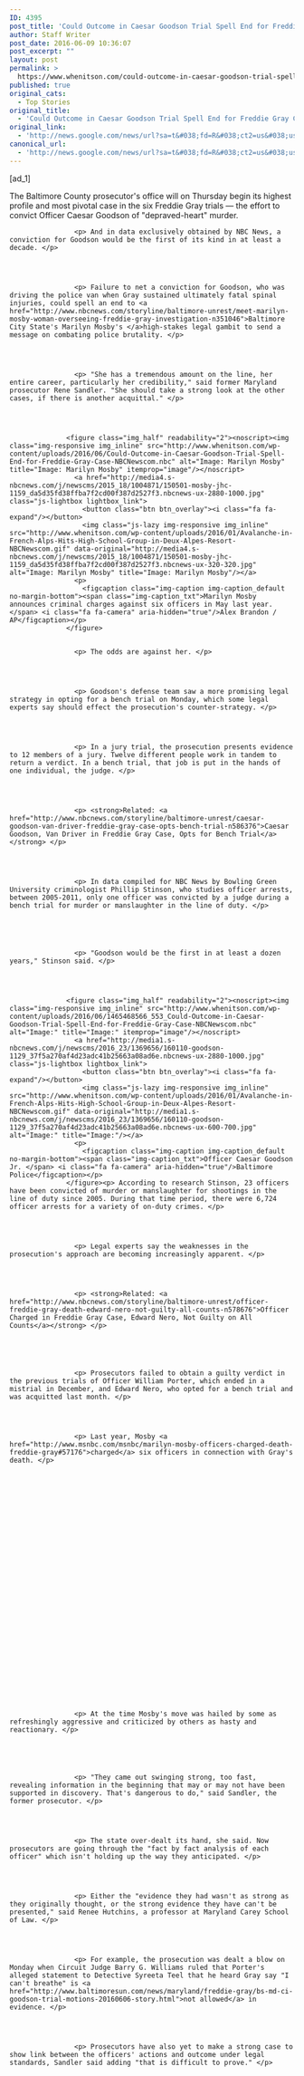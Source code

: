 ```yaml
---
ID: 4395
post_title: 'Could Outcome in Caesar Goodson Trial Spell End for Freddie Gray Case? &#8211; NBCNews.com'
author: Staff Writer
post_date: 2016-06-09 10:36:07
post_excerpt: ""
layout: post
permalink: >
  https://www.whenitson.com/could-outcome-in-caesar-goodson-trial-spell-end-for-freddie-gray-case-nbcnews-com/
published: true
original_cats:
  - Top Stories
original_title:
  - 'Could Outcome in Caesar Goodson Trial Spell End for Freddie Gray Case? - NBCNews.com'
original_link:
  - 'http://news.google.com/news/url?sa=t&#038;fd=R&#038;ct2=us&#038;usg=AFQjCNFQShwdR458qxgc9S3JDIsOZunduQ&#038;clid=c3a7d30bb8a4878e06b80cf16b898331&#038;cid=52779128776838&#038;ei=lEZZV9CjI6fEwQG5pbfQCg&#038;url=http://www.nbcnews.com/storyline/baltimore-unrest/could-outcome-caesar-goodson-trial-spell-end-freddie-gray-case-n587681'
canonical_url:
  - 'http://news.google.com/news/url?sa=t&#038;fd=R&#038;ct2=us&#038;usg=AFQjCNFQShwdR458qxgc9S3JDIsOZunduQ&#038;clid=c3a7d30bb8a4878e06b80cf16b898331&#038;cid=52779128776838&#038;ei=lEZZV9CjI6fEwQG5pbfQCg&#038;url=http://www.nbcnews.com/storyline/baltimore-unrest/could-outcome-caesar-goodson-trial-spell-end-freddie-gray-case-n587681'
---
```

 [ad_1]
<br><div itemprop="articleBody" readability="193.0675899443">
                    <p> The Baltimore County prosecutor's office will on Thursday begin its highest profile and most pivotal case in the six Freddie Gray trials — the effort to convict Officer Caesar Goodson of "depraved-heart" murder. </p>
                
              
              
              
                    <p> And in data exclusively obtained by NBC News, a conviction for Goodson would be the first of its kind in at least a decade. </p>
                
              
              
              
                    <p> Failure to net a conviction for Goodson, who was driving the police van when Gray sustained ultimately fatal spinal injuries, could spell an end to <a href="http://www.nbcnews.com/storyline/baltimore-unrest/meet-marilyn-mosby-woman-overseeing-freddie-gray-investigation-n351046">Baltimore City State's Marilyn Mosby's </a>high-stakes legal gambit to send a message on combating police brutality. </p>
                
              
              
              
                    <p> "She has a tremendous amount on the line, her entire career, particularly her credibility," said former Maryland prosecutor Rene Sandler. "She should take a strong look at the other cases, if there is another acquittal." </p>
                
              
              
              
                  <figure class="img_half" readability="2"><noscript><img class="img-responsive img_inline" src="http://www.whenitson.com/wp-content/uploads/2016/06/Could-Outcome-in-Caesar-Goodson-Trial-Spell-End-for-Freddie-Gray-Case-NBCNewscom.nbc" alt="Image: Marilyn Mosby" title="Image: Marilyn Mosby" itemprop="image"/></noscript>
                    <a href="http://media4.s-nbcnews.com/j/newscms/2015_18/1004871/150501-mosby-jhc-1159_da5d35fd38ffba7f2cd00f387d2527f3.nbcnews-ux-2880-1000.jpg" class="js-lightbox lightbox_link">
                      <button class="btn btn_overlay"><i class="fa fa-expand"/></button>
                      <img class="js-lazy img-responsive img_inline" src="http://www.whenitson.com/wp-content/uploads/2016/01/Avalanche-in-French-Alps-Hits-High-School-Group-in-Deux-Alpes-Resort-NBCNewscom.gif" data-original="http://media4.s-nbcnews.com/j/newscms/2015_18/1004871/150501-mosby-jhc-1159_da5d35fd38ffba7f2cd00f387d2527f3.nbcnews-ux-320-320.jpg" alt="Image: Marilyn Mosby" title="Image: Marilyn Mosby"/></a>
                    <p>
                      <figcaption class="img-caption img-caption_default no-margin-bottom"><span class="img-caption_txt">Marilyn Mosby announces criminal charges against six officers in May last year.</span> <i class="fa fa-camera" aria-hidden="true"/>Alex Brandon / AP</figcaption></p>
                  </figure>
              
              
                    <p> The odds are against her. </p>
                
              
              
              
                    <p> Goodson's defense team saw a more promising legal strategy in opting for a bench trial on Monday, which some legal experts say should effect the prosecution's counter-strategy. </p>
                
              
              
              
                    <p> In a jury trial, the prosecution presents evidence to 12 members of a jury. Twelve different people work in tandem to return a verdict. In a bench trial, that job is put in the hands of one individual, the judge. </p>
                
              
              
              
                    <p> <strong>Related: <a href="http://www.nbcnews.com/storyline/baltimore-unrest/caesar-goodson-van-driver-freddie-gray-case-opts-bench-trial-n586376">Caesar Goodson, Van Driver in Freddie Gray Case, Opts for Bench Trial</a></strong> </p>
                
              
              
              
                    <p> In data compiled for NBC News by Bowling Green University criminologist Phillip Stinson, who studies officer arrests, between 2005-2011, only one officer was convicted by a judge during a bench trial for murder or manslaughter in the line of duty. </p>
                
              
                    
              
              
                    <p> "Goodson would be the first in at least a dozen years," Stinson said. </p>
                
              
              
              
                  <figure class="img_half" readability="2"><noscript><img class="img-responsive img_inline" src="http://www.whenitson.com/wp-content/uploads/2016/06/1465468566_553_Could-Outcome-in-Caesar-Goodson-Trial-Spell-End-for-Freddie-Gray-Case-NBCNewscom.nbc" alt="Image:" title="Image:" itemprop="image"/></noscript>
                    <a href="http://media1.s-nbcnews.com/j/newscms/2016_23/1369656/160110-goodson-1129_37f5a270af4d23adc41b25663a08ad6e.nbcnews-ux-2880-1000.jpg" class="js-lightbox lightbox_link">
                      <button class="btn btn_overlay"><i class="fa fa-expand"/></button>
                      <img class="js-lazy img-responsive img_inline" src="http://www.whenitson.com/wp-content/uploads/2016/01/Avalanche-in-French-Alps-Hits-High-School-Group-in-Deux-Alpes-Resort-NBCNewscom.gif" data-original="http://media1.s-nbcnews.com/j/newscms/2016_23/1369656/160110-goodson-1129_37f5a270af4d23adc41b25663a08ad6e.nbcnews-ux-600-700.jpg" alt="Image:" title="Image:"/></a>
                    <p>
                      <figcaption class="img-caption img-caption_default no-margin-bottom"><span class="img-caption_txt">Officer Caesar Goodson Jr. </span> <i class="fa fa-camera" aria-hidden="true"/>Baltimore Police</figcaption></p>
                  </figure><p> According to research Stinson, 23 officers have been convicted of murder or manslaughter for shootings in the line of duty since 2005. During that time period, there were 6,724 officer arrests for a variety of on-duty crimes. </p>
                
              
              
              
                    <p> Legal experts say the weaknesses in the prosecution's approach are becoming increasingly apparent. </p>
                
              
              
              
                    <p> <strong>Related: <a href="http://www.nbcnews.com/storyline/baltimore-unrest/officer-freddie-gray-death-edward-nero-not-guilty-all-counts-n578676">Officer Charged in Freddie Gray Case, Edward Nero, Not Guilty on All Counts</a></strong> </p>
                
              
                    
              
              
                    <p> Prosecutors failed to obtain a guilty verdict in the previous trials of Officer William Porter, which ended in a mistrial in December, and Edward Nero, who opted for a bench trial and was acquitted last month. </p>
                
              
              
              
                    <p> Last year, Mosby <a href="http://www.msnbc.com/msnbc/marilyn-mosby-officers-charged-death-freddie-gray#57176">charged</a> six officers in connection with Gray's death. </p>
                
              
              
              
                
              
              
              
                
                
                
                
                
                
                
                
                    
                
                
                
                
                
                
                
                
                
                
                
              
              
              
                    <p> At the time Mosby's move was hailed by some as refreshingly aggressive and criticized by others as hasty and reactionary. </p>
                
              
                    
              
              
                    <p> "They came out swinging strong, too fast, revealing information in the beginning that may or may not have been supported in discovery. That's dangerous to do," said Sandler, the former prosecutor. </p>
                
              
              
              
                    <p> The state over-dealt its hand, she said. Now prosecutors are going through the "fact by fact analysis of each officer" which isn't holding up the way they anticipated. </p>
                
              
              
              
                    <p> Either the "evidence they had wasn't as strong as they originally thought, or the strong evidence they have can't be presented," said Renee Hutchins, a professor at Maryland Carey School of Law. </p>
                
              
              
              
                    <p> For example, the prosecution was dealt a blow on Monday when Circuit Judge Barry G. Williams ruled that Porter's alleged statement to Detective Syreeta Teel that he heard Gray say "I can't breathe" is <a href="http://www.baltimoresun.com/news/maryland/freddie-gray/bs-md-ci-goodson-trial-motions-20160606-story.html">not allowed</a> in evidence. </p>
                
              
              
              
                    <p> Prosecutors have also yet to make a strong case to show link between the officers' actions and outcome under legal standards, Sandler said adding "that is difficult to prove." </p>
                
              
              
              
                
              
              
              
                
                
                
                
                
                
                
                
                    
                
                
                
                
                
                
                
                
                
                
                
              
              
              
                    <p> Add to the prosecution's challenges the fact that Williams, who will preside over Goodson's trial, is the same judge who declared a mistrial in the Porter case and issued an acquittal in the Nero case. </p>
                
              
              
              
                    <p> Police defendants are unique in that judges and juries tend not to convict, said Paul Butler, a professor at Georgetown School of Law. </p>
                
              
              
              
                    <p> Emotion can often play a big factor for juries said Baltimore area criminal defense attorney Warren Brown. But prosecutors in the Goodson case "now know that they can't seize upon the emotions of jury," he said. </p>
                
              
              
              
                    <p> In the days following Gray's death, riots and violent protests broke out in Baltimore. Public opinion towards law enforcement plunged and the city's minority communities demanded justice. </p>
                
              
              
              
                
              
              
              
                
                
                
                
                
                
                
                
                    
                
                
                
                
                
                
                
                
                
                
                
              
              
              
                    <p> This was one of the reasons why Mosby responded so strongly and swiftly in announcing charges, said former Baltimore prosecutor Ahmet Hisim. </p>
                
              
              
              
                    <p> "It seemed like the decision was more for the appeasement of the community and now they (prosecutors) are thinking 'do we really have the evidence to prove this,' that's where they are at now," he said. </p>
                
              
              
              
                    <p> Goodson <a href="http://www.msnbc.com/msnbc/what-we-know-about-the-six-baltimore-pd-officers">faces</a> second-degree "depraved heart" murder, manslaughter, assault, reckless endangerment and misconduct in office charges. </p>
                
              
              
              
                    <p> Proving "<a href="http://www.nbcwashington.com/news/national-international/Depraved-Heart-Murder-Freddie-Gray-Charges-Baltimore-302162581.html">depraved heart murder</a>," which requires proof of that person acted with "callous disregard for the value of human life will be very difficult," according to the Legal Information Institute at Cornell University. </p>
                
              
              
              
                    <p> "It will be an uphill battle to convince a judge or a jury," said Douglas Colbert, a University of Maryland law professor adding that the state should focus on looking for other evidence to win. "They should look for evidence that shows Goodson was aware of Freddie Gray's dangerous health conditions or they should find other officers who were aware of the use of a 'rough rides'," he said. </p>
                
              
              
              
                  <figure class="img_half"><noscript><img class="img-responsive img_inline" src="http://www.whenitson.com/wp-content/uploads/2016/06/1465468567_476_Could-Outcome-in-Caesar-Goodson-Trial-Spell-End-for-Freddie-Gray-Case-NBCNewscom.nbc" alt="Image:" title="Image:" itemprop="image"/></noscript>
                    <a href="http://media1.s-nbcnews.com/j/newscms/2016_21/1503621/150420-freddie-gray-arp-1119a_22acf98c7ff8dab4f7062c19fad0c9ad.nbcnews-ux-2880-1000.jpg" class="js-lightbox lightbox_link">
                      <button class="btn btn_overlay"><i class="fa fa-expand"/></button>
                      <img class="js-lazy img-responsive img_inline" src="http://www.whenitson.com/wp-content/uploads/2016/01/Avalanche-in-French-Alps-Hits-High-School-Group-in-Deux-Alpes-Resort-NBCNewscom.gif" data-original="http://media1.s-nbcnews.com/j/newscms/2016_21/1503621/150420-freddie-gray-arp-1119a_22acf98c7ff8dab4f7062c19fad0c9ad.nbcnews-ux-600-700.jpg" alt="Image:" title="Image:"/></a>
                    <p>
                      <figcaption class="img-caption img-caption_default no-margin-bottom"><span class="img-caption_txt">Freddie Gray.</span> <i class="fa fa-camera" aria-hidden="true"/>NBC</figcaption></p>
                  </figure><p> Ultimately, the stakes in the Goodson case are about more than a guilty verdict. </p>
                
              
              
              
                    <p> The Goodson case verdict could prove make or break when it comes to the pending trials for Officer Garrett E. Miller, Lt. Brian W. Rice, and Sgt. Alicia D. White. </p>
                
              
              
              
                    <p> If Goodson isn't convicted, the state might drop charges against the remaining officers slated for court, said David Gray a University of Maryland law professor. Another acquittal would force any rational prosecutor to take a step back and think whether they should expend time and resources to move forward after that, he said. </p>
                
              
              
              
                    <p> "A lot is riding on this case," he said. "It has to be their most air tight, they have to throw everything they have into this." </p>
                
              
              
              
              </div>
<br>[ad_2]
<br><a href="http://news.google.com/news/url?sa=t&#038;fd=R&#038;ct2=us&#038;usg=AFQjCNFQShwdR458qxgc9S3JDIsOZunduQ&#038;clid=c3a7d30bb8a4878e06b80cf16b898331&#038;cid=52779128776838&#038;ei=lEZZV9CjI6fEwQG5pbfQCg&#038;url=http://www.nbcnews.com/storyline/baltimore-unrest/could-outcome-caesar-goodson-trial-spell-end-freddie-gray-case-n587681">Source </a>